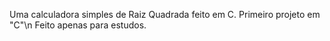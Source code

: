 Uma calculadora simples de Raiz Quadrada feito em C. Primeiro projeto em "C"\n
Feito apenas para estudos.
